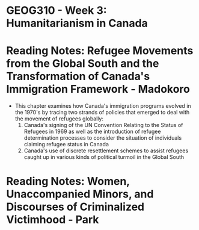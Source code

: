 # GEOG310 - Week 3: Humanitarianism in Canada

# Reading Notes: Refugee Movements from the Global South and the Transformation of Canada's Immigration Framework - Madokoro
- This chapter examines how Canada's immigration programs evolved in the 1970's by tracing two strands of policies that emerged to deal with the movement of refugees globally:
    1. Canada's signing of the UN Convention Relating to the Status of Refugees in 1969 as well as the introduction of refugee determination processes to consider the situation of individuals claiming refugee status in Canada
    2. Canada's use of discrete resettlement schemes to assist refugees caught up in various kinds of political turmoil in the Global South

# Reading Notes: Women, Unaccompanied Minors, and Discourses of Criminalized Victimhood - Park